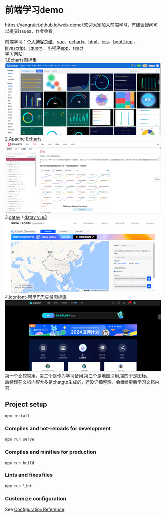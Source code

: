 # 前端学习demo
https://yangruici.github.io/web-demo/
欢迎大家加入前端学习，有建议疑问可以提交issues，作者会看。

前端学习：[个人博客总结](public/markdown/javascript.md)、[vue](public/markdown/vue.md)、[echarts](public/markdown/echarts.md)、[html](public/markdown/html.md)、[css](public/markdown/css.md)、[bootstrap](public/markdown/bootstrap.md) 、[javascript](public/markdown/javascript.md)、[jquery](public/markdown/javascript.md)、 [小程序app](public/markdown/app.md)、[react](public/markdown/react.md)  
学习网站:  
1.[Echarts图标集](https://www.isqqw.com)
![img.png](imges/img.png)
2.[Apache Echarts](https://echarts.apache.org/zh/option.html#title)
![img2.png](imges/img2.png)  
3.[datav](https://www.yuque.com/datav-doc/zh) /  [datav vue3](https://datav-vue3.netlify.app/Guide/Guide.html)
![img.png](imges/img3.png)
4.[iconfont-阿里巴巴矢量图标库](https://www.iconfont.cn/)  
![img4.png](imges/img4.png)
第一个比较常用，第二个是作为学习备用.第三个是地图引用,第四个是图标。  
后续现在文档内容大多是chatgtp生成的，还没详细整理，会继续更新学习文档内容.


## Project setup
```
npm install
```

### Compiles and hot-reloads for development
```
npm run serve
```

### Compiles and minifies for production
```
npm run build
```

### Lints and fixes files
```
npm run lint
```

### Customize configuration
See [Configuration Reference](https://cli.vuejs.org/config/).


